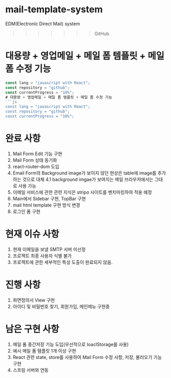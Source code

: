 # mail-template-system

EDM(Electronic Direct Mail) system

> > > > > > > GitHub

# 대용량 + 영업메일 + 메일 폼 템플릿 + 메일 폼 수정 기능

````js
const lang = "javascript with React";
const repository = "github";
const currentProgress = "10%";
# 대용량 + 영업메일 + 메일 폼 템플릿 + 메일 폼 수정 기능
```js
const lang = "javascript with React";
const repository = "github";
const currentProgress = "10%";
````

# 완료 사항
1. Mail Form Edit 기능 구현
2. Mail Form 상태 동기화
3. react-router-dom 도입
4. Email Form의 Background image가 보이지 않던 현상은 table에 image를 추가하는 것으로 대체
   4.1 background imgae가 보여지는 메일 브라우저에서는 그대로 사용 가능
5. 이메일 서비스에 관한 관련 지식은 stripo 사이트를 벤치마킹하여 적용 예정
6. Main에서 Sidebar 구현, TopBar 구현
7. mail html template 구현 방식 변경
8. 로그인 폼 구현

# 현재 이슈 사항
1. 현재 이메일을 보낼 SMTP 서버 미선정
2. 프로젝트 최종 사용자 식별 불가
3. 프로젝트에 관한 세부적인 특성 도출이 완료되지 않음.

# 진행 사항
1. 화면정의서 View 구현
2. 아이디 및 비밀번호 찾기, 회원가입, 메인메뉴 구현중

# 남은 구현 사항
1. 메일 폼 중간저장 기능 도입(우선적으로 loaclStorage를 사용)
2. 예시 메일 폼 템플릿 1개 이상 구현
3. React 관련 state, store를 사용하여 Mail Form 수정 사항, 저장, 불러오기 기능 구현
4. 스프링 서버와 연동